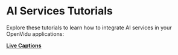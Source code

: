 # AI Services Tutorials

Explore these tutorials to learn how to integrate AI services in your OpenVidu applications:

[**Live Captions**](openvidu-live-captions/)
